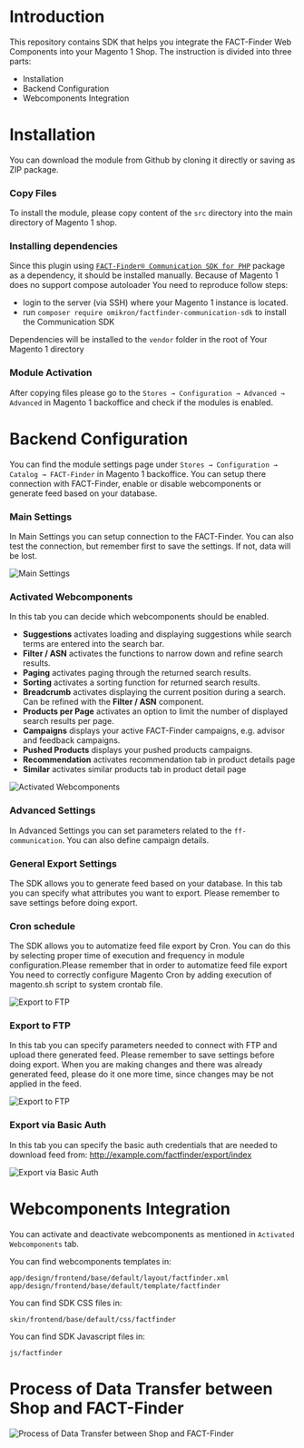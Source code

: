 # Introduction
This repository contains SDK that helps you integrate the FACT-Finder Web Components into your Magento 1 Shop. The instruction is divided into three parts: 
* Installation 
* Backend Configuration
* Webcomponents Integration

# Installation
You can download the module from Github by cloning it directly or saving as ZIP package.

### Copy Files
To install the module, please copy content of the `src` directory into the main directory of Magento 1 shop.

### Installing dependencies
Since this plugin using [`FACT-Finder® Communication SDK for PHP`](https://github.com/FACT-Finder-Web-Components/php-communication-sdk) package as a dependency, it should be installed manually.
Because of Magento 1 does no support compose autoloader You need to reproduce follow steps:
- login to the server (via SSH) where your Magento 1 instance is located.
- run `composer require omikron/factfinder-communication-sdk` to install the Communication SDK 
  
Dependencies will be installed to the `vendor` folder in the root of Your Magento 1 directory
  
### Module Activation
After copying files please go to the `Stores → Configuration → Advanced → Advanced` in Magento 1 backoffice and check if the modules is enabled.

# Backend Configuration
You can find the module settings page under `Stores → Configuration → Catalog → FACT-Finder` in Magento 1 backoffice. You can setup there connection with FACT-Finder, enable or disable webcomponents or generate feed based on your database.

### Main Settings
In Main Settings you can setup connection to the FACT-Finder. You can also test the connection, but remember first to save the settings. If not, data will be lost.

![Main Settings](documentation/main-settings.png "Main Settings")

### Activated Webcomponents
In this tab you can decide which webcomponents should be enabled.

 - **Suggestions** activates loading and displaying suggestions while search terms are entered into the search bar.
 - **Filter / ASN** activates the functions to narrow down and refine search results.
 - **Paging** activates paging through the returned search results.
 - **Sorting** activates a sorting function for returned search results.
 - **Breadcrumb** activates displaying the current position during a search. Can be refined with the **Filter / ASN** component. 
 - **Products per Page** activates an option to limit the number of displayed search results per page.
 - **Campaigns** displays your active FACT-Finder campaigns, e.g. advisor and feedback campaigns.
 - **Pushed Products** displays your pushed products campaigns. 
 - **Recommendation** activates recommendation tab in product details page
 - **Similar** activates similar products tab in product detail page
 
 ![Activated Webcomponents](documentation/activated-web-components.png "Activated Webcomponents")

### Advanced Settings
In Advanced Settings you can set parameters related to the `ff-communication`. You can also define campaign details.

### General Export Settings
The SDK allows you to generate feed based on your database. In this tab you can specify what attributes you want to export. Please remember to save settings before doing export.

### Cron schedule
The SDK allows you to automatize feed file export by Cron. You can do this by selecting proper time of execution and frequency in module configuration.Please remember that in order to automatize feed file export You need to correctly configure Magento Cron by adding execution of magento.sh script to system crontab file.
 
![Export to FTP](documentation/cron-configuration.png "Cron configuration")

### Export to FTP
In this tab you can specify parameters needed to connect with FTP and upload there generated feed. Please remember to save settings before doing export. When you are making changes and there was already generated feed, please do it one more time, since changes may be not applied in the feed.

![Export to FTP](documentation/export-to-ftp.png "Export to FTP")

### Export via Basic Auth
In this tab you can specify the basic auth credentials that are needed to download feed from:
http://example.com/factfinder/export/index

![Export via Basic Auth](documentation/basic-auth.png "Export via Basic Auth")

# Webcomponents Integration
You can activate and deactivate webcomponents as mentioned in `Activated Webcomponents` tab.

You can find webcomponents templates in:
```
app/design/frontend/base/default/layout/factfinder.xml
app/design/frontend/base/default/template/factfinder
```

You can find SDK CSS files in:
```
skin/frontend/base/default/css/factfinder
```

You can find SDK Javascript files in:
```
js/factfinder
```

# Process of Data Transfer between Shop and FACT-Finder
![Process of Data Transfer between Shop and FACT-Finder](documentation/communication-overview.png "Process of Data Transfer between Shop and FACT-Finder")

